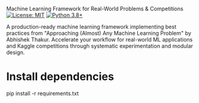 Machine Learning Framework for Real-World Problems & Competitions
[![License: MIT](https://img.shields.io/badge/License-MIT-yellow.svg)](https://opensource.org/licenses/MIT)
[![Python 3.8+](https://img.shields.io/badge/Python-3.8%2B-blue.svg)](https://www.python.org/downloads/)

A production-ready machine learning framework implementing best practices from "Approaching (Almost) Any Machine Learning Problem" by Abhishek Thakur. Accelerate your workflow for real-world ML applications and Kaggle competitions through systematic experimentation and modular design.
# Install dependencies
pip install -r requirements.txt
